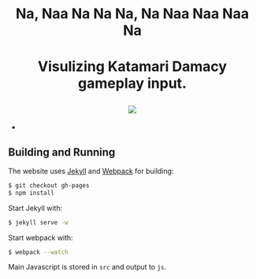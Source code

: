 <div align="center">
    <h1 align="center">Na, Naa Na Na Na, Na Naa Naa Naa Na<h1>
    <p>Visulizing Katamari Damacy gameplay input.</p>
    <img src="https://raw.githubusercontent.com/mattbierner/na_naa-na-na-na_na-naa-naa-naa-na/gh-pages/documentation/images/main.png" />
</div>


* 

## Building and Running
The website uses [Jekyll](http://jekyllrb.com/) and [Webpack](http://webpack.github.io/) for building:

```bash
$ git checkout gh-pages
$ npm install
```

Start Jekyll with:

```bash
$ jekyll serve -w
```

Start webpack with:

```bash
$ webpack --watch
```

Main Javascript is stored in `src` and output to `js`.